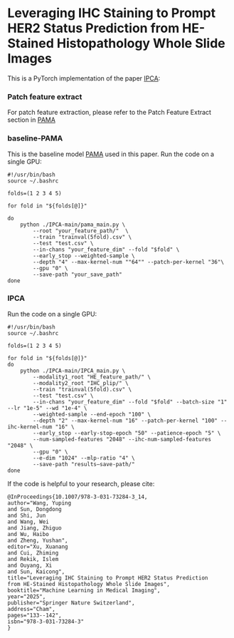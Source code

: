 # Leveraging IHC Staining to Prompt HER2 Status Prediction from HE-Stained Histopathology Whole Slide Images
This is a PyTorch implementation of the paper [IPCA](https://doi.org/10.1007/978-3-031-73284-3_14):

### Patch feature extract
For patch feature extraction, please refer to the ​Patch Feature Extract section in [PAMA](https://github.com/WkEEn/PAMA.git)

### baseline-PAMA

This is the baseline model [PAMA](https://doi.org/10.1007/978-3-031-43987-2_69) used in this paper. Run the code on a single GPU:
```
#!/usr/bin/bash
source ~/.bashrc

folds=(1 2 3 4 5)

for fold in "${folds[@]}"

do
    python ./IPCA-main/pama_main.py \
        --root "your_feature_path/"  \
        --train "trainval(5fold).csv" \
        --test "test.csv" \
        --in-chans "your_feature_dim" --fold "$fold" \
        --early_stop --weighted-sample \
        --depth "4" --max-kernel-num ""64"" --patch-per-kernel "36"\
        --gpu "0" \
        --save-path "your_save_path"
done
```

### IPCA
Run the code on a single GPU:
```
#!/usr/bin/bash
source ~/.bashrc

folds=(1 2 3 4 5)

for fold in "${folds[@]}"
do 
    python ./IPCA-main/IPCA_main.py \
        --modality1_root "HE_feature_path/" \
        --modality2_root "IHC_plip/" \
        --train "trainval(5fold).csv" \
        --test "test.csv" \
        --in-chans "your_feature_dim" --fold "$fold" --batch-size "1" --lr "1e-5" --wd "1e-4" \
        --weighted-sample --end-epoch "100" \
        --depth "2" --max-kernel-num "16" --patch-per-kernel "100" --ihc-kernel-num "16" \
        --early_stop --early-stop-epoch "50" --patience-epoch "5" \
        --num-sampled-features "2048" --ihc-num-sampled-features "2048" \
        --gpu "0" \
        --e-dim "1024" --mlp-ratio "4" \
        --save-path "results—save-path/"
done
```

If the code is helpful to your research, please cite:
```
@InProceedings{10.1007/978-3-031-73284-3_14,
author="Wang, Yuping
and Sun, Dongdong
and Shi, Jun
and Wang, Wei
and Jiang, Zhiguo
and Wu, Haibo
and Zheng, Yushan",
editor="Xu, Xuanang
and Cui, Zhiming
and Rekik, Islem
and Ouyang, Xi
and Sun, Kaicong",
title="Leveraging IHC Staining to Prompt HER2 Status Prediction from HE-Stained Histopathology Whole Slide Images",
booktitle="Machine Learning in Medical Imaging",
year="2025",
publisher="Springer Nature Switzerland",
address="Cham",
pages="133--142",
isbn="978-3-031-73284-3"
}
```
